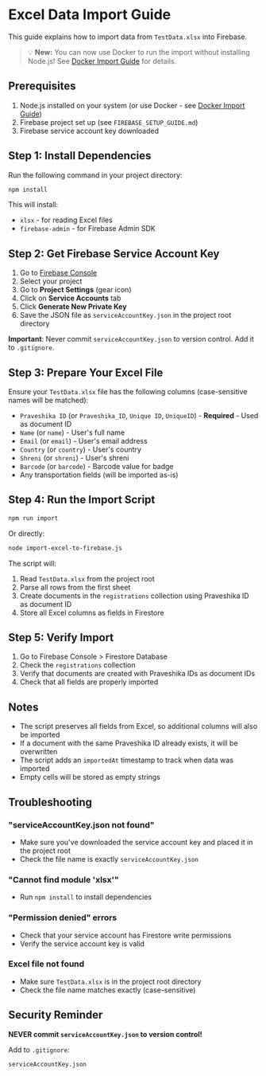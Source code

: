 # Excel Data Import Guide

This guide explains how to import data from `TestData.xlsx` into Firebase.

> 💡 **New:** You can now use Docker to run the import without installing Node.js! See [Docker Import Guide](./DOCKER_IMPORT_GUIDE.md) for details.

## Prerequisites

1. Node.js installed on your system (or use Docker - see [Docker Import Guide](./DOCKER_IMPORT_GUIDE.md))
2. Firebase project set up (see `FIREBASE_SETUP_GUIDE.md`)
3. Firebase service account key downloaded

## Step 1: Install Dependencies

Run the following command in your project directory:

```bash
npm install
```

This will install:
- `xlsx` - for reading Excel files
- `firebase-admin` - for Firebase Admin SDK

## Step 2: Get Firebase Service Account Key

1. Go to [Firebase Console](https://console.firebase.google.com/)
2. Select your project
3. Go to **Project Settings** (gear icon)
4. Click on **Service Accounts** tab
5. Click **Generate New Private Key**
6. Save the JSON file as `serviceAccountKey.json` in the project root directory

**Important**: Never commit `serviceAccountKey.json` to version control. Add it to `.gitignore`.

## Step 3: Prepare Your Excel File

Ensure your `TestData.xlsx` file has the following columns (case-sensitive names will be matched):
- `Praveshika ID` (or `Praveshika_ID`, `Unique ID`, `UniqueID`) - **Required** - Used as document ID
- `Name` (or `name`) - User's full name
- `Email` (or `email`) - User's email address
- `Country` (or `country`) - User's country
- `Shreni` (or `shreni`) - User's shreni
- `Barcode` (or `barcode`) - Barcode value for badge
- Any transportation fields (will be imported as-is)

## Step 4: Run the Import Script

```bash
npm run import
```

Or directly:

```bash
node import-excel-to-firebase.js
```

The script will:
1. Read `TestData.xlsx` from the project root
2. Parse all rows from the first sheet
3. Create documents in the `registrations` collection using Praveshika ID as document ID
4. Store all Excel columns as fields in Firestore

## Step 5: Verify Import

1. Go to Firebase Console > Firestore Database
2. Check the `registrations` collection
3. Verify that documents are created with Praveshika IDs as document IDs
4. Check that all fields are properly imported

## Notes

- The script preserves all fields from Excel, so additional columns will also be imported
- If a document with the same Praveshika ID already exists, it will be overwritten
- The script adds an `importedAt` timestamp to track when data was imported
- Empty cells will be stored as empty strings

## Troubleshooting

### "serviceAccountKey.json not found"
- Make sure you've downloaded the service account key and placed it in the project root
- Check the file name is exactly `serviceAccountKey.json`

### "Cannot find module 'xlsx'"
- Run `npm install` to install dependencies

### "Permission denied" errors
- Check that your service account has Firestore write permissions
- Verify the service account key is valid

### Excel file not found
- Make sure `TestData.xlsx` is in the project root directory
- Check the file name matches exactly (case-sensitive)

## Security Reminder

**NEVER commit `serviceAccountKey.json` to version control!**

Add to `.gitignore`:
```
serviceAccountKey.json
```

